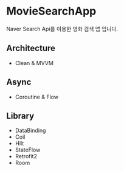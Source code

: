 # MovieSearchApp
Naver Search Api를 이용한 영화 검색 앱 입니다.

## Architecture
- Clean & MVVM

## Async
- Coroutine & Flow

## Library
- DataBinding
- Coil
- Hilt
- StateFlow
- Retrofit2
- Room
